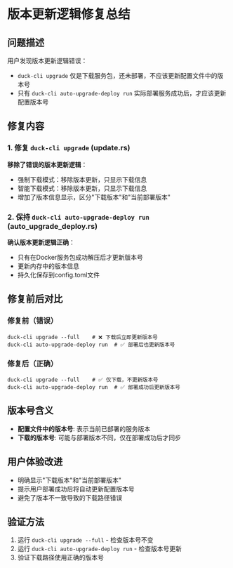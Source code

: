 # 版本更新逻辑修复总结

## 问题描述
用户发现版本更新逻辑错误：
- `duck-cli upgrade` 仅是下载服务包，还未部署，不应该更新配置文件中的版本号
- 只有 `duck-cli auto-upgrade-deploy run` 实际部署服务成功后，才应该更新配置版本号

## 修复内容

### 1. 修复 `duck-cli upgrade` (update.rs)
**移除了错误的版本更新逻辑**：
- 强制下载模式：移除版本更新，只显示下载信息
- 智能下载模式：移除版本更新，只显示下载信息
- 增加了版本信息显示，区分"下载版本"和"当前部署版本"

### 2. 保持 `duck-cli auto-upgrade-deploy run` (auto_upgrade_deploy.rs)
**确认版本更新逻辑正确**：
- 只有在Docker服务包成功解压后才更新版本号
- 更新内存中的版本信息
- 持久化保存到config.toml文件

## 修复前后对比

### 修复前（错误）
```
duck-cli upgrade --full    # ❌ 下载后立即更新版本号
duck-cli auto-upgrade-deploy run  # ✅ 部署后也更新版本号
```

### 修复后（正确）
```
duck-cli upgrade --full    # ✅ 仅下载，不更新版本号
duck-cli auto-upgrade-deploy run  # ✅ 部署成功后更新版本号
```

## 版本号含义
- **配置文件中的版本号**: 表示当前已部署的服务版本
- **下载的版本号**: 可能与部署版本不同，仅在部署成功后才同步

## 用户体验改进
- 明确显示"下载版本"和"当前部署版本"
- 提示用户部署成功后将自动更新配置版本号
- 避免了版本不一致导致的下载路径错误

## 验证方法
1. 运行 `duck-cli upgrade --full` - 检查版本号不变
2. 运行 `duck-cli auto-upgrade-deploy run` - 检查版本号更新
3. 验证下载路径使用正确的版本号 